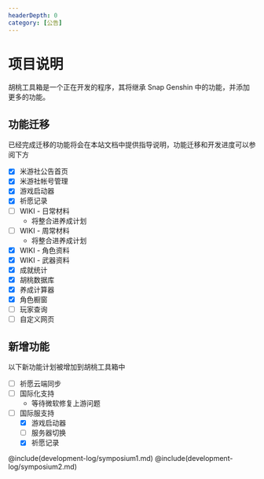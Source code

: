 ```yaml
---
headerDepth: 0
category: [公告]
---
```


# 项目说明

胡桃工具箱是一个正在开发的程序，其将继承 Snap Genshin 中的功能，并添加更多的功能。

## 功能迁移

已经完成迁移的功能将会在本站文档中提供指导说明，功能迁移和开发进度可以参阅下方

- [x] 米游社公告首页
- [x] 米游社帐号管理
- [x] 游戏启动器
- [x] 祈愿记录
- [ ] WIKI - 日常材料
  - 将整合进养成计划
- [ ] WIKI - 周常材料
  - 将整合进养成计划
- [x] WIKI - 角色资料
- [x] WIKI - 武器资料
- [x] 成就统计
- [x] 胡桃数据库
- [x] 养成计算器
- [x] 角色橱窗
- [ ] 玩家查询
- [ ] 自定义网页

## 新增功能

以下新功能计划被增加到胡桃工具箱中
- [ ] 祈愿云端同步
- [ ] 国际化支持
  - 等待微软修复上游问题
- [ ] 国际服支持
  - [x] 游戏启动器
  - [ ] 服务器切换
  - [x] 祈愿记录
  
@include(development-log/symposium1.md)
@include(development-log/symposium2.md)